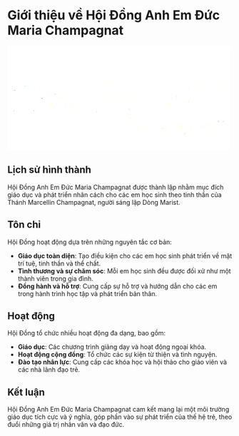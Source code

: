 # Giới thiệu về Hội Đồng Anh Em Đức Maria Champagnat
![Hình ảnh Logo](src/assets/image/logo.svg)
## Lịch sử hình thành

Hội Đồng Anh Em Đức Maria Champagnat được thành lập nhằm mục đích giáo dục và phát triển nhân cách cho các em học sinh theo tinh thần của Thánh Marcellin Champagnat, người sáng lập Dòng Marist.

## Tôn chỉ

Hội Đồng hoạt động dựa trên những nguyên tắc cơ bản:

- **Giáo dục toàn diện**: Tạo điều kiện cho các em học sinh phát triển về mặt trí tuệ, tinh thần và thể chất.
- **Tình thương và sự chăm sóc**: Mỗi em học sinh đều được đối xử như một thành viên trong gia đình.
- **Đồng hành và hỗ trợ**: Cung cấp sự hỗ trợ và hướng dẫn cho các em trong hành trình học tập và phát triển bản thân.

## Hoạt động

Hội Đồng tổ chức nhiều hoạt động đa dạng, bao gồm:

- **Giáo dục**: Các chương trình giảng dạy và hoạt động ngoại khóa.
- **Hoạt động cộng đồng**: Tổ chức các sự kiện từ thiện và tình nguyện.
- **Đào tạo nhân lực**: Cung cấp các khóa học và hội thảo cho giáo viên và các nhà lãnh đạo trẻ.

## Kết luận

Hội Đồng Anh Em Đức Maria Champagnat cam kết mang lại một môi trường giáo dục tích cực và ý nghĩa, góp phần vào sự phát triển của thế hệ trẻ, theo đuổi những giá trị nhân văn và đạo đức.
